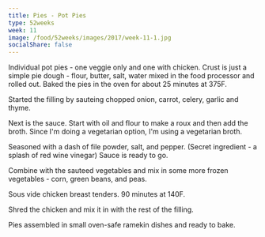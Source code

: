 ```yaml
---
title: Pies - Pot Pies
type: 52weeks
week: 11
image: /food/52weeks/images/2017/week-11-1.jpg
socialShare: false
---
```

Individual pot pies - one veggie only and one with chicken.
Crust is just a simple pie dough - flour, butter, salt, water mixed in the food processor and rolled out.
Baked the pies in the oven for about 25 minutes at 375F.

Started the filling by sauteing chopped onion, carrot, celery, garlic and thyme.

Next is the sauce. Start with oil and flour to make a roux and then add the broth.  Since I'm doing a vegetarian option, I'm using a vegetarian broth.

Seasoned with a dash of file powder, salt, and pepper. (Secret ingredient - a splash of red wine vinegar) Sauce is ready to go.

Combine with the sauteed vegetables and mix in some more frozen vegetables - corn, green beans, and peas.

Sous vide chicken breast tenders. 90 minutes at 140F.

Shred the chicken and mix it in with the rest of the filling.

Pies assembled in small oven-safe ramekin dishes and ready to bake.
